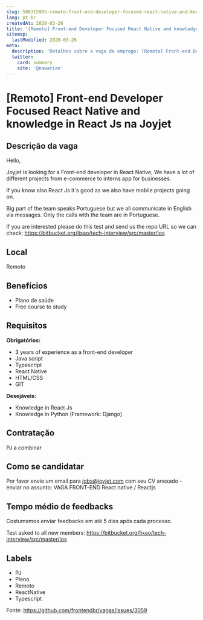 ```yaml
---
slug: 588315905-remoto-front-end-developer-focused-react-native-and-knowledge-in-react-js-na-joyjet
lang: pt-br
createdAt: 2020-03-26
title: '[Remoto] Front-end Developer Focused React Native and knowledge in React Js na Joyjet - Vaga de Emprego'
sitemap:
  lastModified: 2020-03-26
meta:
  description: 'Detalhes sobre a vaga de emprego: [Remoto] Front-end Developer Focused React Native and knowledge in React Js na Joyjet'
  twitter:
    card: summary
    site: '@nawarian'
---
```


# [Remoto] Front-end Developer Focused React Native and knowledge in React Js na Joyjet

##  Descrição da vaga

Hello, 

Joyjet is looking for a Front-end developer in React Native, We have a lot of different projects from e-commerce to interns app for businesses.

If you know also React Js it´s good as we also have mobile projects going on.

Big part of the team speaks Portuguese but we all communicate in English via messages. Only the calls with the team are in Portuguese. 

If you are interested please do this test and send us the repo URL so we can check: https://bitbucket.org/lixao/tech-interview/src/master/ios

## Local

Remoto

## Benefícios

- Plano de saúde
- Free course to study

## Requisitos

**Obrigatórios:**
- 3 years of experience as a front-end developer
- Java script
- Typescript
- React Native
- HTML/CSS
- GIT

**Desejáveis:**
- Knowledge in React Js
- Knowledge in Python (Framework: Django)

## Contratação

PJ a combinar

## Como se candidatar

Por favor envie um email para jobs@joyjet.com com seu CV anexado - enviar no assunto: VAGA FRONT-END React native / Reactjs

## Tempo médio de feedbacks

Costumamos enviar feedbacks em até 5 dias após cada processo.

Test asked to all new members: https://bitbucket.org/lixao/tech-interview/src/master/ios

## Labels

- PJ
- Pleno
- Remoto
- ReactNative
- Typescript

Fonte: https://github.com/frontendbr/vagas/issues/3059
